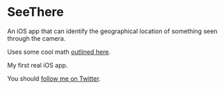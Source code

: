 # SeeThere

An iOS app that can identify the geographical location of something seen through the camera.

Uses some cool math <a href="http://apexskier.github.io/SeeThere/">outlined here</a>.

My first real iOS app.

You should [follow me on Twitter](https://twitter.com/apexskier).
